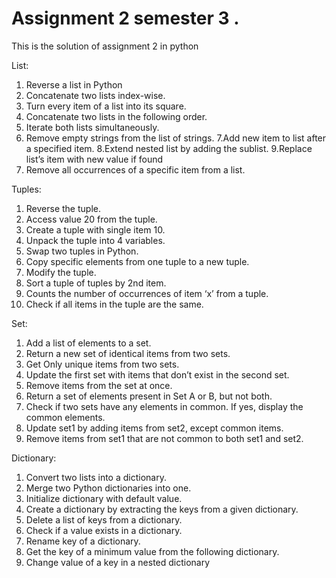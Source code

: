 # Assignment 2  semester 3 .
This is the solution of assignment 2 in python 

List: 
1. Reverse a list in Python
2. Concatenate two lists index-wise.
3. Turn every item of a list into its square.
4. Concatenate two lists in the following order.
5. Iterate both lists simultaneously.
6. Remove empty strings from the list of strings. 
7.Add new item to list after a specified item. 
8.Extend nested list by adding the sublist. 
9.Replace list’s item with new value if found
10. Remove all occurrences of a specific item from a list.

Tuples: 
1. Reverse the tuple.
2. Access value 20 from the tuple.
3. Create a tuple with single item 10.
4. Unpack the tuple into 4 variables.
5. Swap two tuples in Python.
6. Copy specific elements from one tuple to a new tuple.
7. Modify the tuple.
8. Sort a tuple of tuples by 2nd item.
9. Counts the number of occurrences of item ‘x’ from a tuple.
10. Check if all items in the tuple are the same.



Set: 
1. Add a list of elements to a set.
2. Return a new set of identical items from two sets.
3. Get Only unique items from two sets.
4. Update the first set with items that don’t exist in the second set.
5. Remove items from the set at once.
6. Return a set of elements present in Set A or B, but not both.
7. Check if two sets have any elements in common. If yes, display the common 
elements.
8. Update set1 by adding items from set2, except common items.
9. Remove items from set1 that are not common to both set1 and set2.



Dictionary: 
1. Convert two lists into a dictionary.
2. Merge two Python dictionaries into one.
3. Initialize dictionary with default value.
4. Create a dictionary by extracting the keys from a given dictionary.
5. Delete a list of keys from a dictionary.
6. Check if a value exists in a dictionary.
7. Rename key of a dictionary.
8. Get the key of a minimum value from the following dictionary.
9. Change value of a key in a nested dictionary
